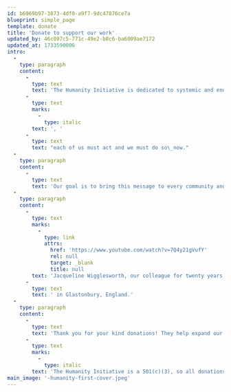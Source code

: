 ```yaml
---
id: b6969b97-3873-4df0-a9f7-9dc47876ce7a
blueprint: simple_page
template: donate
title: 'Donate to support our work'
updated_by: 46c097c5-771c-49e2-b8c6-ba6009ae7172
updated_at: 1733590006
intro:
  -
    type: paragraph
    content:
      -
        type: text
        text: 'The Humanity Initiative is dedicated to systemic and enduring positive change. As over 300 writers, educators, artists, poets, musicians, actors and politicians express here in so many compelling ways'
      -
        type: text
        marks:
          -
            type: italic
        text: ', '
      -
        type: text
        text: "each of us must act and we must do so\_now."
  -
    type: paragraph
    content:
      -
        type: text
        text: 'Our goal is to bring this message to every community and village across the continents, not only with this site, but also through peace gatherings, partnerships, and social media, engendering a planet-wide enlightenment of understanding and action.'
  -
    type: paragraph
    content:
      -
        type: text
        marks:
          -
            type: link
            attrs:
              href: 'https://www.youtube.com/watch?v=7Q4y21gVufY'
              rel: null
              target: _blank
              title: null
        text: 'Jacqueline Wigglesworth, our colleague for twenty years, states the case for redeeming our humanity, speaking from the heart chakra of the planet'
      -
        type: text
        text: ' in Glastonbury, England.'
  -
    type: paragraph
    content:
      -
        type: text
        text: 'Thank you for your kind donations! They help expand our outreach in many ways. '
      -
        type: text
        marks:
          -
            type: italic
        text: 'The Humanity Initiative is a 501(c)(3), so all donations are tax deductible in the United States..'
main_image: '-humanity-first-cover.jpeg'
---
```

